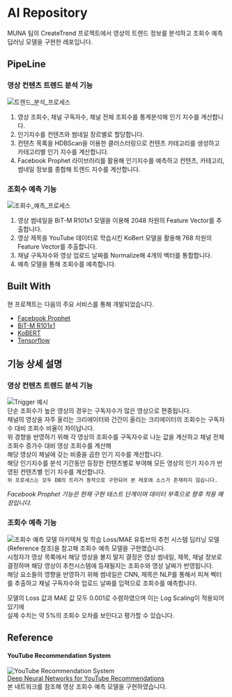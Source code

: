 # AI Repository
MUNA 팀의 CreateTrend 프로젝트에서 영상의 트렌드 정보를 분석하고 조회수 예측 딥러닝 모델을 구현한 레포입니다.  

## PipeLine
### 영상 컨텐츠 트렌드 분석 기능
![트렌드_분석_프로세스](/uploads/18387f4c7fdb4a6131e070421b8b8d03/트렌드_분석_프로세스.jpg)
1. 영상 조회수, 채널 구독자수, 채널 전체 조회수를 통계분석해 인기 지수를 계산합니다.
2. 인기지수를 컨텐츠와 썸네일 장르별로 할당합니다.
3. 컨텐츠 목록을 HDBScan을 이용한 클러스터링으로 컨텐츠 카테고리를 생성하고 카테고리별 인기 지수를 계산합니다.
4. Facebook Prophet 라이브러리를 활용해 인기지수를 예측하고 컨텐츠, 카테고리, 썸네일 정보를 종합해 트렌드 지수를 계산합니다.

### 조회수 예측 기능
![조회수_예측_프로세스](/uploads/a45f41b0aea994a90f8d062a0a121485/조회수_예측_프로세스.jpg)
1. 영상 썸네일을 BiT-M R101x1 모델을 이용해 2048 차원의 Feature Vector를 추출합니다.
2. 영상 제목을 YouTube 데이터로 학습시킨 KoBert 모델을 활용해 768 차원의 Feature Vector를 추출합니다.
3. 채널 구독자수와 영상 업로드 날짜를 Normalize해 4개의 벡터를 통합합니다.
4. 예측 모델을 통해 조회수를 예측합니다.

## Built With
현 프로젝트는 다음의 주요 서비스를 통해 개발되었습니다.
* [Facebook Prophet](https://facebook.github.io/prophet/)
* [BiT-M R101x1](https://tfhub.dev/google/bit/m-r101x1/1)
* [KoBERT](https://github.com/SKTBrain/KoBERT)
* [Tensorflow](https://www.tensorflow.org/?hl=ko)

## 기능 상세 설명
### 영상 컨텐츠 트렌드 분석 기능
![Trigger 예시](/uploads/fbd2b13a97c1c435cca6144a330b0279/image.png)  
단순 조회수가 높은 영상의 경우는 구독자수가 많은 영상으로 편중됩니다.  
채널의 영상을 자주 올리는 크리에이터와 간간이 올리는 크리에이터의 조회수는 구독자수 대비 조회수 비율이 차이납니다.  
위 경향을 반영하기 위해 각 영상의 조회수를 구독자수로 나눈 값을 계산하고 채널 전체 조회수 증가수 대비 영상 조회수를 계산해  
해당 영상이 채널에 갖는 비중을 곱한 인기 지수를 계산합니다.  
해당 인기지수를 분석 기간동안 등장한 컨텐츠별로 부여해 모든 영상의 인기 지수가 반영된 컨텐츠별 인기 지수를 계산합니다.  
`위 프로세스는 모두 DB의 트리거 동작으로 구현되어 본 레포에 소스가 존재하지 않습니다.`  

*Facebook Prophet 기능은 현재 구현 테스트 단계이며 데이터 부족으로 향후 적용 예정입니다.*

### 조회수 예측 기능
![조회수 예측 모델 아키텍쳐 및 학습 Loss/MAE](/uploads/5ec4a5c470f68cdae7a63ce877c8c56e/image.png)
유튜브의 추천 시스템 딥러닝 모델(Reference 참조)을 참고해 조회수 예측 모델을 구현했습니다.  
시청자가 영상 목록에서 해당 영상을 볼지 말지 결정은 영상 썸네일, 제목, 채널 정보로 결정하며 해당 영상이 추천시스템에 등재될지는 조회수와 영상 날짜가 반영됩니다.  
해당 요소들의 영향을 반영하기 위해 썸네일은 CNN, 제목은 NLP를 통해서 피쳐 벡터를 추출하고 채널 구독자수와 업로드 날짜를 입력으로 조회수를 예측합니다.  

모델의 Loss 값과 MAE 값 모두 0.001로 수렴하였으며 이는 Log Scaling이 적용되어있기에  
실제 수치는 약 5%의 조회수 오차를 보인다고 평가할 수 있습니다.  

## Reference 
#### YouTube Recommendation System 
![YouTube Recommendation System](/uploads/6d9945bfbd429ecd6fd67d842e3c2e7b/image.png)  
[Deep Neural Networks for YouTube Recommendations](https://dl.acm.org/doi/abs/10.1145/2959100.2959190)  
본 네트워크를 참조해 영상 조회수 예측 모델을 구현하였습니다.
